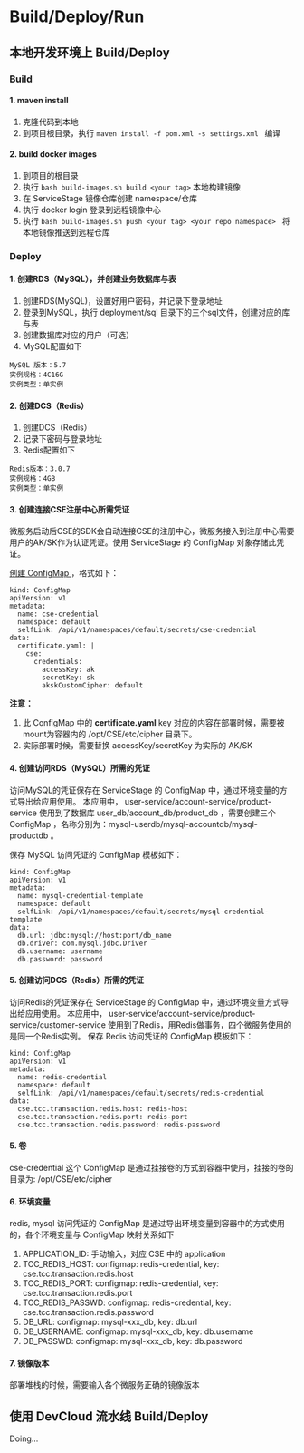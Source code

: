 # Build/Deploy/Run
## 本地开发环境上 Build/Deploy
### Build
#### 1. maven install
1. 克隆代码到本地
2. 到项目根目录，执行 ```maven install -f pom.xml -s settings.xml ``` 编译

#### 2. build docker images
1. 到项目的根目录
2. 执行 ```bash build-images.sh build <your tag>``` 本地构建镜像
3. 在 ServiceStage 镜像仓库创建 namespace/仓库 
4. 执行 docker login 登录到远程镜像中心
5. 执行 ```bash build-images.sh push <your tag> <your repo namespace> ``` 将本地镜像推送到远程仓库

### Deploy
#### 1. 创建RDS（MySQL），并创建业务数据库与表
1. 创建RDS(MySQL)，设置好用户密码，并记录下登录地址
2. 登录到MySQL，执行 deployment/sql 目录下的三个sql文件，创建对应的库与表
3. 创建数据库对应的用户（可选）
4. MySQL配置如下
```
MySQL 版本：5.7
实例规格：4C16G
实例类型：单实例
```

#### 2. 创建DCS（Redis）
1. 创建DCS（Redis）
2. 记录下密码与登录地址
3. Redis配置如下
```
Redis版本：3.0.7
实例规格：4GB
实例类型：单实例
```

#### 3. 创建连接CSE注册中心所需凭证
微服务启动后CSE的SDK会自动连接CSE的注册中心，微服务接入到注册中心需要用户的AK/SK作为认证凭证。使用 ServiceStage 的 ConfigMap 对象存储此凭证。

[创建 ConfigMap ](https://servicestage.huaweicloud.com/servicestage/#/stage/configs/newcreate/596aeb28-de26-11e7-a506-0255ac101e21/clusterName/default/configsName/create)，格式如下：

```
kind: ConfigMap
apiVersion: v1
metadata:
  name: cse-credential
  namespace: default
  selfLink: /api/v1/namespaces/default/secrets/cse-credential
data:
  certificate.yaml: |
    cse:
      credentials:
        accessKey: ak
        secretKey: sk
        akskCustomCipher: default  
```

**注意：**
1. 此 ConfigMap 中的 **certificate.yaml** key 对应的内容在部署时候，需要被mount为容器内的 /opt/CSE/etc/cipher 目录下。
2. 实际部署时候，需要替换 accessKey/secretKey 为实际的 AK/SK

#### 4. 创建访问RDS（MySQL）所需的凭证
访问MySQL的凭证保存在 ServiceStage 的 ConfigMap 中，通过环境变量的方式导出给应用使用。
本应用中， user-service/account-service/product-service 使用到了数据库 user_db/account_db/product_db ，需要创建三个 ConfigMap ，名称分别为：mysql-userdb/mysql-accountdb/mysql-productdb 。

保存 MySQL 访问凭证的 ConfigMap 模板如下：

```
kind: ConfigMap
apiVersion: v1
metadata:
  name: mysql-credential-template
  namespace: default
  selfLink: /api/v1/namespaces/default/secrets/mysql-credential-template
data:
  db.url: jdbc:mysql://host:port/db_name
  db.driver: com.mysql.jdbc.Driver
  db.username: username
  db.password: password
```

#### 5. 创建访问DCS（Redis）所需的凭证
访问Redis的凭证保存在 ServiceStage 的 ConfigMap 中，通过环境变量方式导出给应用使用。
本应用中， user-service/account-service/product-service/customer-service 使用到了Redis，用Redis做事务，四个微服务使用的是同一个Redis实例。
保存 Redis 访问凭证的 ConfigMap 模板如下：

```
kind: ConfigMap
apiVersion: v1
metadata:
  name: redis-credential
  namespace: default
  selfLink: /api/v1/namespaces/default/secrets/redis-credential
data:
  cse.tcc.transaction.redis.host: redis-host
  cse.tcc.transaction.redis.port: redis-port
  cse.tcc.transaction.redis.password: redis-password

```
#### 5. 卷
cse-credential 这个 ConfigMap 是通过挂接卷的方式到容器中使用，挂接的卷的目录为: /opt/CSE/etc/cipher

#### 6. 环境变量
redis, mysql 访问凭证的 ConfigMap 是通过导出环境变量到容器中的方式使用的，各个环境变量与 ConfigMap 映射关系如下

1. APPLICATION_ID: 手动输入，对应 CSE 中的 application 
2. TCC_REDIS_HOST: configmap: redis-credential, key: cse.tcc.transaction.redis.host
3. TCC_REDIS_PORT: configmap: redis-credential, key: cse.tcc.transaction.redis.port
4. TCC_REDIS_PASSWD: configmap: redis-credential, key: cse.tcc.transaction.redis.password
5. DB_URL: configmap: mysql-xxx_db, key: db.url
6. DB_USERNAME: configmap: mysql-xxx_db, key: db.username
7. DB_PASSWD: configmap: mysql-xxx_db, key: db.password

#### 7. 镜像版本
部署堆栈的时候，需要输入各个微服务正确的镜像版本

## 使用 DevCloud 流水线 Build/Deploy
Doing...